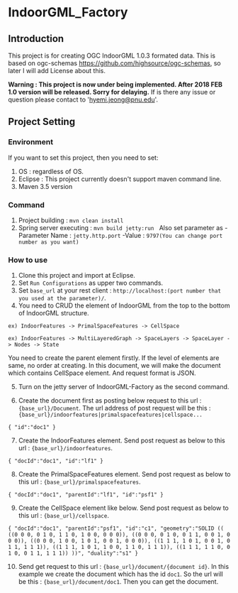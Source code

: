 # IndoorGML_Factory

## Introduction

This project is for creating OGC IndoorGML 1.0.3 formated data. This is based on ogc-schemas https://github.com/highsource/ogc-schemas, so later I will add License about this. 

**Warning : This project is now under being implemented. After 2018 FEB 1.0 version will be released. Sorry for delaying.**
If is there any issue or question please contact to 'hyemi.jeong@pnu.edu'.

## Project Setting

### Environment

If you want to set this project, then you need to set: 
1) OS : regardless of OS.  
2) Eclipse : This project currently doesn't support maven command line.
3) Maven 3.5 version

### Command

1) Project building : `mvn clean install`
2) Spring server executing : `mvn build jetty:run`
   Also set parameter as
   -Parameter Name : `jetty.http.port`
   -Value : `9797(You can change port number as you want)`
   
 
### How to use


1) Clone this project and import at Eclipse.
2) Set `Run Configurations` as upper two commands.
3) Set `base_url` at your rest client : `http://localhost:(port number that you used at the parameter)/`.
4) You need to CRUD the element of IndoorGML from the top to the bottom of IndoorGML structure.
 
 `ex) IndoorFeatures -> PrimalSpaceFeatures -> CellSpace `
  
 `ex) IndoorFeatures -> MultiLayeredGraph -> SpaceLayers -> SpaceLayer -> Nodes -> State`
 
   You need to create the parent element firstly.
   If the level of elements are same, no order at creating. In this document, we will make the document which contains CellSpace element. And request format is JSON.
   
5) Turn on the jetty server of IndoorGML-Factory as the second command.

6) Create the document first as posting below request to this url : `{base_url}/Document`.
   The url address of post request will be this : `{base_url}/indoorfeatures|primalspacefeatures|cellspace...`

`{
	"id":"doc1"
}`

7) Create the IndoorFeatures element. Send post request as below to this url : `{base_url}/indoorfeatures`. 

`{
	"docId":"doc1",
	"id":"lf1"
}`

8) Create the PrimalSpaceFeatures element. Send post request as below to this url : `{base_url}/primalspacefeatures`.

`{
	"docId":"doc1",
	"parentId":"lf1",
	"id":"psf1"
}`

9) Create the CellSpace element like below. Send post request as below to this url : `{base_url}/cellspace`.

`{
	"docId":"doc1",
	"parentId":"psf1",
	"id":"c1",
	"geometry":"SOLID (( ((0 0 0, 0 1 0, 1 1 0, 1 0 0, 0 0 0)), ((0 0 0, 0 1 0, 0 1 1, 0 0 1, 0 0 0)), ((0 0 0, 1 0 0, 1 0 1, 0 0 1, 0 0 0)), ((1 1 1, 1 0 1, 0 0 1, 0 1 1, 1 1 1)), ((1 1 1, 1 0 1, 1 0 0, 1 1 0, 1 1 1)), ((1 1 1, 1 1 0, 0 1 0, 0 1 1, 1 1 1)) ))",
	"duality":"s1"
}`

10) Send get request to this url : `{base_url}/document/{document id}`. In this example we create the document which has the id `doc1`.
So the url will be this : `{base_url}/document/doc1`. Then you can get the document.
